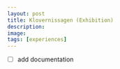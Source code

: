 ```yaml
---
layout: post
title: Klovernissagen (Exhibition)
description: 
image:
tags: [experiences]
---
```


- [ ] add documentation